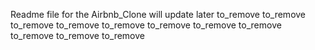 Readme file for the Airbnb_Clone will update later
to_remove
to_remove
to_remove
to_remove
to_remove
to_remove
to_remove
to_remove
to_remove
to_remove
to_remove
